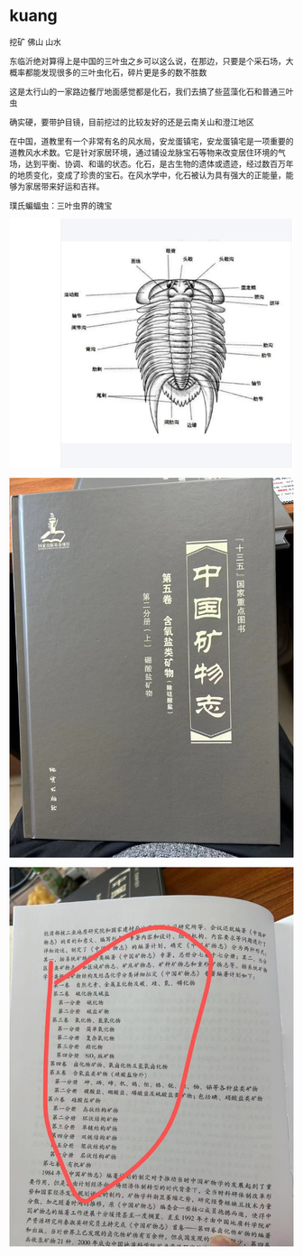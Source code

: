 
# kuang 

挖矿 佛山 山水



东临沂绝对算得上是中国的三叶虫之乡可以这么说，在那边，只要是个采石场，大概率都能发现很多的三叶虫化石，碎片更是多的数不胜数


这是太行山的一家路边餐厅地面感觉都是化石，我们去搞了些蓝藻化石和普通三叶虫


确实硬，要带护目镜，目前挖过的比较友好的还是云南关山和澄江地区


在中国，道教里有一个非常有名的风水局，安龙蛋镇宅，安龙蛋镇宅是一项重要的道教风水术数。它是针对家居环境，通过铺设龙脉宝石等物来改变居住环境的气场，达到平衡、协调、和谐的状态。化石，是古生物的遗体或遗迹，经过数百万年的地质变化，变成了珍贵的宝石。在风水学中，化石被认为具有强大的正能量，能够为家居带来好运和吉祥。

璞氏蝙蝠虫：三叶虫界的瑰宝

![](2025-03-18-13-23-42.png)


![](2025-03-18-13-17-36.png)

![](2025-03-18-13-23-55.png)